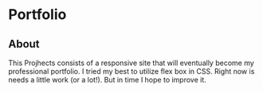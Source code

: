 # Portfolio

## About 
This Projhects consists of a responsive site that will eventually become my professional portfolio. I tried my best to utilize flex box in CSS. Right now is needs a little work (or a lot!). But in time I hope to improve it. 
